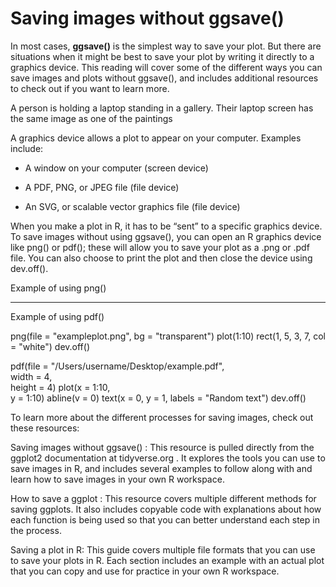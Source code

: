 # Saving images without ggsave()    


In most cases, **ggsave()** is the simplest way to save your plot. But there are situations when it might be best to save your plot by writing it directly 
to a graphics device. This reading will cover some of the different ways you can save images and plots without ggsave(), and includes additional resources 
to check out if you want to learn more. 

A person is holding a laptop standing in a gallery. Their laptop screen has the same image as one of the paintings

A graphics device allows a plot to appear on your computer. Examples include:

* A window on your computer (screen device)

* A PDF, PNG, or JPEG file (file device)

* An SVG, or scalable vector graphics file (file device)

When you make a plot in R, it has to be “sent” to a specific graphics device. To save images without using ggsave(), you can open an R graphics device like png() or pdf(); these will allow you to save your plot as a .png or .pdf file. You can also choose to print the plot and then close the device using dev.off().

Example of using png()
_________________
Example of using pdf()

png(file = "exampleplot.png", bg = "transparent")
plot(1:10)
rect(1, 5, 3, 7, col = "white")
dev.off()




pdf(file = "/Users/username/Desktop/example.pdf",    
       width = 4,     
       height = 4) 
plot(x = 1:10,     
        y = 1:10)
abline(v = 0)
text(x = 0, y = 1, labels = "Random text")
dev.off()

To learn more about the different processes for saving images, check out these resources: 

Saving images without ggsave()
: This resource is pulled directly from the ggplot2 documentation at 
tidyverse.org
. It explores the tools you can use to save images in R, and includes several examples to follow along with and learn how to save images in your own R workspace. 

How to save a ggplot
: This resource covers multiple different methods for saving ggplots. It also includes copyable code with explanations about how each function is being used so that you can better understand each step in the process.  

Saving a plot in R:
 This guide covers multiple file formats that you can use to save your plots in R. Each section includes an example with an actual plot that you can copy and use for practice in your own R workspace. 
